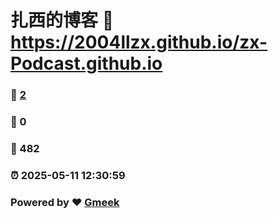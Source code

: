 # 扎西的博客 :link: https://2004llzx.github.io/zx-Podcast.github.io 
### :page_facing_up: [2](https://2004llzx.github.io/zx-Podcast.github.io/tag.html) 
### :speech_balloon: 0 
### :hibiscus: 482 
### :alarm_clock: 2025-05-11 12:30:59 
### Powered by :heart: [Gmeek](https://github.com/Meekdai/Gmeek)
